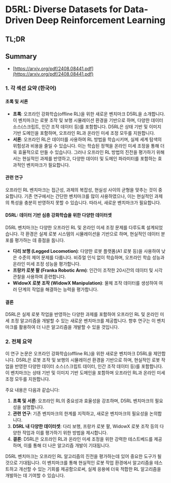 # D5RL: Diverse Datasets for Data-Driven Deep Reinforcement Learning
## TL;DR
## Summary
- [https://arxiv.org/pdf/2408.08441.pdf](https://arxiv.org/pdf/2408.08441.pdf)

### 1. 각 섹션 요약 (한국어)

#### 초록 및 서론
- **초록**: 오프라인 강화학습(offline RL)을 위한 새로운 벤치마크 D5RL을 소개합니다. 이 벤치마크는 로봇 조작 및 보행 시뮬레이션 환경을 기반으로 하며, 다양한 데이터 소스(스크립트, 인간 조작 데이터 등)를 포함합니다. D5RL은 상태 기반 및 이미지 기반 도메인을 포함하며, 오프라인 RL과 온라인 미세 조정 모두를 지원합니다.
- **서론**: 오프라인 RL은 데이터를 사용하여 RL 방법을 학습시키며, 실제 세계 탐색의 위험성과 비용을 줄일 수 있습니다. 이는 학습된 정책을 온라인 미세 조정을 통해 더욱 효율적으로 만들 수 있습니다. 그러나 오프라인 RL 방법의 진전을 평가하기 위해서는 현실적인 과제를 반영하고, 다양한 데이터 및 도메인 파라미터를 포함하는 효과적인 벤치마크가 필요합니다.

#### 관련 연구
오프라인 RL 벤치마크는 접근성, 과제의 복잡성, 현실성 사이의 균형을 맞추는 것이 중요합니다. 기존 연구에서는 간단한 벤치마크를 많이 사용하였으나, 이는 현실적인 과제의 특성을 충분히 반영하지 못할 수 있습니다. 따라서, 새로운 벤치마크가 필요합니다.

#### D5RL: 데이터 기반 심층 강화학습을 위한 다양한 데이터셋
D5RL 벤치마크는 다양한 오프라인 RL 및 온라인 미세 조정 문제를 다루도록 설계되었습니다. 각 환경은 실제 로봇 시스템의 시뮬레이션을 기반으로 하며, 현실적인 데이터 분포를 평가하는 데 중점을 둡니다.
  
- **다리 보행 (Legged Locomotion)**: 다양한 로봇 플랫폼(A1 로봇 등)을 사용하여 낮은 수준의 제어 문제를 다룹니다. 비쥬얼 인식 없이 학습하며, 오프라인 학습 성능과 온라인 미세 조정 성능을 평가합니다.
- **프랑카 로봇 팔 (Franka Robotic Arm)**: 인간이 조작한 20시간의 데이터 및 시각 관찰을 사용하여 훈련합니다.
- **WidowX 로봇 조작 (WidowX Manipulation)**: 물체 조작 데이터를 생성하여 여러 단계의 작업을 해결하는 능력을 평가합니다.

#### 결론
D5RL은 실제 로봇 작업을 반영하는 다양한 과제를 포함하여 오프라인 RL 및 온라인 미세 조정 알고리즘을 개발할 수 있는 새로운 벤치마크를 제공합니다. 향후 연구는 이 벤치마크를 활용하여 더 나은 알고리즘을 개발할 수 있을 것입니다.

### 2. 전체 요약

이 연구 논문은 오프라인 강화학습(offline RL)을 위한 새로운 벤치마크 D5RL을 제안합니다. D5RL은 로봇 조작 및 보행의 시뮬레이션 환경을 기반으로 하며, 현실적인 로봇 작업을 반영한 다양한 데이터 소스(스크립트 데이터, 인간 조작 데이터 등)를 포함합니다. 이 벤치마크는 상태 기반 및 이미지 기반 도메인을 포함하며 오프라인 RL과 온라인 미세 조정 모두를 지원합니다.

주요 내용은 다음과 같습니다:
1. **초록 및 서론**: 오프라인 RL의 중요성과 효율성을 강조하며, D5RL 벤치마크의 필요성을 설명합니다.
2. **관련 연구**: 기존 벤치마크의 한계를 지적하고, 새로운 벤치마크의 필요성을 논의합니다.
3. **D5RL 내 다양한 데이터셋**: 다리 보행, 프랑카 로봇 팔, WidowX 로봇 조작 등의 다양한 작업과 이를 평가하기 위한 방법을 제시합니다.
4. **결론**: D5RL은 오프라인 RL과 온라인 미세 조정을 위한 강력한 테스트베드를 제공하며, 이를 통해 더 나은 알고리즘 개발이 기대됩니다.

D5RL 벤치마크는 오프라인 RL 알고리즘의 진전을 평가하는데 있어 중요한 도구가 될 것으로 기대됩니다. 이 벤치마크를 통해 현실적인 로봇 작업 환경에서 알고리즘을 테스트하고 개선할 수 있는 기회를 제공함으로써, 실제 응용에 더욱 적합한 RL 알고리즘을 개발하는 데 기여할 수 있습니다.